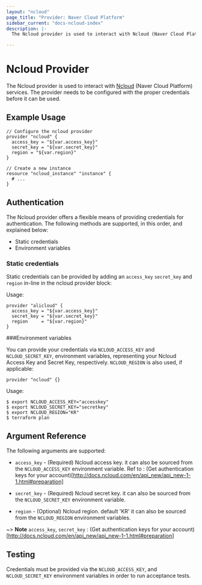 ```yaml
---
layout: "ncloud"
page_title: "Provider: Naver Cloud Platform"
sidebar_current: "docs-ncloud-index"
description: |-
  The Ncloud provider is used to interact with Ncloud (Naver Cloud Platform) services. The provider needs to be configured with the proper credentials before it can be used.

---
```


# Ncloud Provider

The Ncloud provider is used to interact with
[Ncloud](https://www.ncloud.com) (Naver Cloud Platform) services.
The provider needs to be configured with the proper credentials before it can be used.


## Example Usage

```hcl
// Configure the ncloud provider
provider "ncloud" {
  access_key = "${var.access_key}"
  secret_key = "${var.secret_key}"
  region = "${var.region}"
}

// Create a new instance
resource "ncloud_instance" "instance" {
  # ...
}
```

## Authentication


The Ncloud provider offers a flexible means of providing credentials for authentication.
The following methods are supported, in this order, and explained below:

- Static credentials
- Environment variables

### Static credentials ###

Static credentials can be provided by adding an `access_key` `secret_key` and `region` in-line in the
ncloud provider block:

Usage:

```hcl
provider "alicloud" {
  access_key = "${var.access_key}"
  secret_key = "${var.secret_key}"
  region     = "${var.region}"
}
```


###Environment variables

You can provide your credentials via `NCLOUD_ACCESS_KEY` and `NCLOUD_SECRET_KEY`,
environment variables, representing your Ncloud Access Key and Secret Key, respectively.
`NCLOUD_REGION` is also used, if applicable:

```hcl
provider "ncloud" {}
```

Usage:

```shell
$ export NCLOUD_ACCESS_KEY="accesskey"
$ export NCLOUD_SECRET_KEY="secretkey"
$ export NCLOUD_REGION="KR"
$ terraform plan
```


## Argument Reference

The following arguments are supported:

* `access_key` - (Required) Ncloud access key.
  it can also be sourced from the `NCLOUD_ACCESS_KEY` environment variable.
  Ref to : (Get authentication keys for your account)[http://docs.ncloud.com/en/api_new/api_new-1-1.html#preparation]

* `secret_key` - (Required) Ncloud secret key.
  it can also be sourced from the `NCLOUD_SECRET_KEY` environment variable.

* `region` - (Optional) Ncloud region. default 'KR'
  it can also be sourced from the `NCLOUD_REGION` environment variables.

~> **Note** `access_key`, `secret_key` : (Get authentication keys for your account)[http://docs.ncloud.com/en/api_new/api_new-1-1.html#preparation]


## Testing

Credentials must be provided via the `NCLOUD_ACCESS_KEY`, and `NCLOUD_SECRET_KEY` environment variables in order to run acceptance tests.



